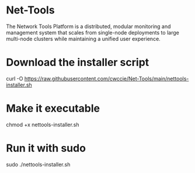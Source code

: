 # Net-Tools
The Network Tools Platform is a distributed, modular monitoring and management system that scales from single-node deployments to large multi-node clusters while maintaining a unified user experience.

# Download the installer script
curl -O https://raw.githubusercontent.com/cwccie/Net-Tools/main/nettools-installer.sh

# Make it executable
chmod +x nettools-installer.sh

# Run it with sudo
sudo ./nettools-installer.sh
